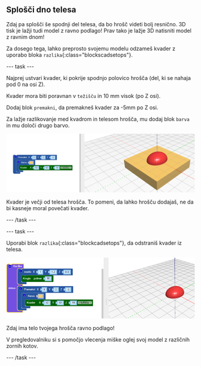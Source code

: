 ## Splošči dno telesa

Zdaj pa splošči še spodnji del telesa, da bo hrošč videti bolj resnično. 3D tisk je lažji tudi model z ravno podlago! Prav tako je lažje 3D natisniti model z ravnim dnom!

Za dosego tega, lahko preprosto svojemu modelu odzameš kvader z uporabo bloka `razlika`{:class="blockscadsetops"}.

--- task ---

Najprej ustvari kvader, ki pokrije spodnjo polovico hrošča (del, ki se nahaja pod 0 na osi Z).

Kvader mora biti poravnan v `težišču` in 10 mm visok (po Z osi).

Dodaj blok `premakni`, da premakneš kvader za -5mm po Z osi.

Za lažje razlikovanje med kvadrom in telesom hrošča, mu dodaj blok `barva` in mu določi drugo barvo.

![posnetek zaslona](images/bug-body-cuboid.png)

Kvader je večji od telesa hrošča. To pomeni, da lahko hrošču dodajaš, ne da bi kasneje moral povečati kvader.

--- /task ---

--- task ---

Uporabi blok `razlika`{:class="blockcadsetops"}, da odstraniš kvader iz telesa.

![posnetek zaslona](images/bug-difference.png)

Zdaj ima telo tvojega hrošča ravno podlago!

V pregledovalniku si s pomočjo vlecenja miške oglej svoj model z različnih zornih kotov.

--- /task ---



  
